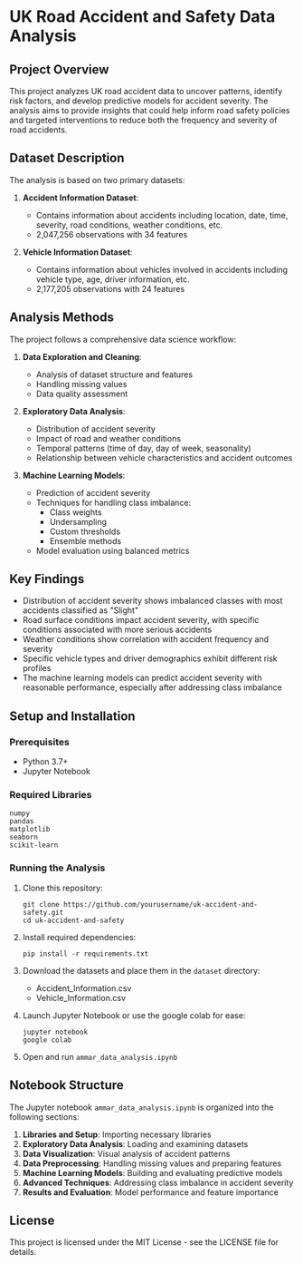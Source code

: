 # UK Road Accident and Safety Data Analysis

## Project Overview
This project analyzes UK road accident data to uncover patterns, identify risk factors, and develop predictive models for accident severity. The analysis aims to provide insights that could help inform road safety policies and targeted interventions to reduce both the frequency and severity of road accidents.

## Dataset Description
The analysis is based on two primary datasets:

1. **Accident Information Dataset**:
   - Contains information about accidents including location, date, time, severity, road conditions, weather conditions, etc.
   - 2,047,256 observations with 34 features

2. **Vehicle Information Dataset**:
   - Contains information about vehicles involved in accidents including vehicle type, age, driver information, etc.
   - 2,177,205 observations with 24 features

## Analysis Methods
The project follows a comprehensive data science workflow:

1. **Data Exploration and Cleaning**:
   - Analysis of dataset structure and features
   - Handling missing values
   - Data quality assessment

2. **Exploratory Data Analysis**:
   - Distribution of accident severity
   - Impact of road and weather conditions
   - Temporal patterns (time of day, day of week, seasonality)
   - Relationship between vehicle characteristics and accident outcomes

3. **Machine Learning Models**:
   - Prediction of accident severity
   - Techniques for handling class imbalance:
     - Class weights
     - Undersampling
     - Custom thresholds
     - Ensemble methods
   - Model evaluation using balanced metrics

## Key Findings
- Distribution of accident severity shows imbalanced classes with most accidents classified as "Slight"
- Road surface conditions impact accident severity, with specific conditions associated with more serious accidents
- Weather conditions show correlation with accident frequency and severity
- Specific vehicle types and driver demographics exhibit different risk profiles
- The machine learning models can predict accident severity with reasonable performance, especially after addressing class imbalance

## Setup and Installation

### Prerequisites
- Python 3.7+
- Jupyter Notebook

### Required Libraries
```
numpy
pandas
matplotlib
seaborn
scikit-learn
```

### Running the Analysis
1. Clone this repository:
   ```
   git clone https://github.com/yourusername/uk-accident-and-safety.git
   cd uk-accident-and-safety
   ```

2. Install required dependencies:
   ```
   pip install -r requirements.txt
   ```

3. Download the datasets and place them in the `dataset` directory:
   - Accident_Information.csv
   - Vehicle_Information.csv

4. Launch Jupyter Notebook or use the google colab for ease:
   ```
   jupyter notebook
   google colab
   ```

5. Open and run `ammar_data_analysis.ipynb`

## Notebook Structure
The Jupyter notebook `ammar_data_analysis.ipynb` is organized into the following sections:

1. **Libraries and Setup**: Importing necessary libraries
2. **Exploratory Data Analysis**: Loading and examining datasets
3. **Data Visualization**: Visual analysis of accident patterns
4. **Data Preprocessing**: Handling missing values and preparing features
5. **Machine Learning Models**: Building and evaluating predictive models
6. **Advanced Techniques**: Addressing class imbalance in accident severity
7. **Results and Evaluation**: Model performance and feature importance

## License
This project is licensed under the MIT License - see the LICENSE file for details.

